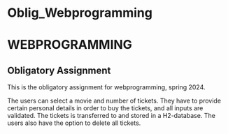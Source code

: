 # Oblig_Webprogramming
<h1>
  WEBPROGRAMMING
</h1>
<h2>
  Obligatory Assignment
</h2>
<p>
  This is the obligatory assignment for webprogramming, spring 2024. 
</p>
<p>
  The users can select a movie and number of tickets. 
  They have to provide certain personal details in order to buy the tickets, and all inputs are validated.
  The tickets is transferred to and stored in a H2-database. 
  The users also have the option to delete all tickets.
</p>

